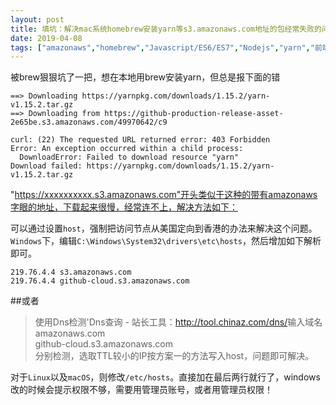 ```yaml
---
layout: post
title: 填坑：解决mac系统homebrew安装yarn等s3.amazonaws.com地址的包经常失败的问题		
date: 2019-04-08
tags: ["amazonaws","homebrew","Javascript/ES6/ES7","Nodejs","yarn","前端"]
---
```


<!-- wp:paragraph -->
被brew狠狠坑了一把，想在本地用brew安装yarn，但总是报下面的错
<!-- /wp:paragraph -->

<!-- wp:code -->
<pre class="wp-block-code"><code>==> Downloading https://yarnpkg.com/downloads/1.15.2/yarn-v1.15.2.tar.gz
==> Downloading from https://github-production-release-asset-2e65be.s3.amazonaws.com/49970642/c9

curl: (22) The requested URL returned error: 403 Forbidden
Error: An exception occurred within a child process:
  DownloadError: Failed to download resource "yarn"
Download failed: https://yarnpkg.com/downloads/1.15.2/yarn-v1.15.2.tar.gz</code></pre>
<!-- /wp:code -->

<!-- wp:paragraph -->
"https://xxxxxxxxxx.s3.amazonaws.com"开头类似于这种的带有amazonaws字眼的地址，下载起来很慢，经常连不上，解决方法如下：
<!-- /wp:paragraph -->

<!-- wp:paragraph -->
可以通过设置<code>host</code>，强制把访问节点从美国定向到香港的办法来解决这个问题。<code>Windows</code>下，编辑<code>C:\Windows\System32\drivers\etc\hosts</code>，然后增加如下解析即可。
<!-- /wp:paragraph -->

<!-- wp:code -->
<pre class="wp-block-code"><code>219.76.4.4 s3.amazonaws.com
219.76.4.4 github-cloud.s3.amazonaws.com</code></pre>
<!-- /wp:code -->

<!-- wp:heading -->
##或者
<!-- /wp:heading -->

<!-- wp:quote -->
<blockquote class="wp-block-quote">使用Dns检测'Dns查询 - 站长工具：<a rel="noreferrer noopener" href="http://tool.chinaz.com/dns/" target="_blank">http://tool.chinaz.com/dns/</a>输入域名<br>amazonaws.com<br>github-cloud.s3.amazonaws.com<br>分别检测，选取TTL较小的IP按方案一的方法写入host，问题即可解决。</blockquote>
<!-- /wp:quote -->

<!-- wp:paragraph -->
对于<code>Linux</code>以及<code>macOS</code>，则修改<code>/etc/hosts</code>。直接加在最后两行就行了，windows改的时候会提示权限不够，需要用管理员账号，或者用管理员权限！
<!-- /wp:paragraph -->		